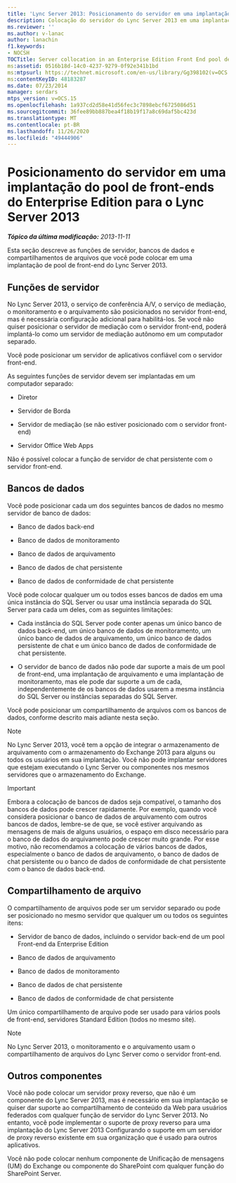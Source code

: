 ```yaml
---
title: 'Lync Server 2013: Posicionamento do servidor em uma implantação do pool de front-ends do Enterprise Edition'
description: Colocação do servidor do Lync Server 2013 em uma implantação de pool de front-end do Enterprise Edition.
ms.reviewer: ''
ms.author: v-lanac
author: lanachin
f1.keywords:
- NOCSH
TOCTitle: Server collocation in an Enterprise Edition Front End pool deployment
ms:assetid: 0516b18d-14c0-4237-9279-0f92e341b1bd
ms:mtpsurl: https://technet.microsoft.com/en-us/library/Gg398102(v=OCS.15)
ms:contentKeyID: 48183287
ms.date: 07/23/2014
manager: serdars
mtps_version: v=OCS.15
ms.openlocfilehash: 1a937cd2d58e41d56fec3c7898ebcf6725086d51
ms.sourcegitcommit: 36fee89bb887bea4f18b19f17a8c69daf5bc423d
ms.translationtype: MT
ms.contentlocale: pt-BR
ms.lasthandoff: 11/26/2020
ms.locfileid: "49444906"
---
```

# <a name="server-collocation-in-an-enterprise-edition-front-end-pool-deployment-for-lync-server-2013"></a>Posicionamento do servidor em uma implantação do pool de front-ends do Enterprise Edition para o Lync Server 2013

<div data-xmlns="http://www.w3.org/1999/xhtml">

<div class="topic" data-xmlns="http://www.w3.org/1999/xhtml" data-msxsl="urn:schemas-microsoft-com:xslt" data-cs="https://msdn.microsoft.com/">

<div data-asp="https://msdn2.microsoft.com/asp">



</div>

<div id="mainSection">

<div id="mainBody">

<span> </span>

_**Tópico da última modificação:** 2013-11-11_

Esta seção descreve as funções de servidor, bancos de dados e compartilhamentos de arquivos que você pode colocar em uma implantação de pool de front-end do Lync Server 2013.

<div>

## <a name="server-roles"></a>Funções de servidor

No Lync Server 2013, o serviço de conferência A/V, o serviço de mediação, o monitoramento e o arquivamento são posicionados no servidor front-end, mas é necessária configuração adicional para habilitá-los. Se você não quiser posicionar o servidor de mediação com o servidor front-end, poderá implantá-lo como um servidor de mediação autônomo em um computador separado.

Você pode posicionar um servidor de aplicativos confiável com o servidor front-end.

As seguintes funções de servidor devem ser implantadas em um computador separado:

  - Diretor

  - Servidor de Borda

  - Servidor de mediação (se não estiver posicionado com o servidor front-end)

  - Servidor Office Web Apps

Não é possível colocar a função de servidor de chat persistente com o servidor front-end.

</div>

<div>

## <a name="databases"></a>Bancos de dados

Você pode posicionar cada um dos seguintes bancos de dados no mesmo servidor de banco de dados:

  - Banco de dados back-end

  - Banco de dados de monitoramento

  - Banco de dados de arquivamento

  - Banco de dados de chat persistente

  - Banco de dados de conformidade de chat persistente

Você pode colocar qualquer um ou todos esses bancos de dados em uma única instância do SQL Server ou usar uma instância separada do SQL Server para cada um deles, com as seguintes limitações:

  - Cada instância do SQL Server pode conter apenas um único banco de dados back-end, um único banco de dados de monitoramento, um único banco de dados de arquivamento, um único banco de dados persistente de chat e um único banco de dados de conformidade de chat persistente.

  - O servidor de banco de dados não pode dar suporte a mais de um pool de front-end, uma implantação de arquivamento e uma implantação de monitoramento, mas ele pode dar suporte a um de cada, independentemente de os bancos de dados usarem a mesma instância do SQL Server ou instâncias separadas do SQL Server.

Você pode posicionar um compartilhamento de arquivos com os bancos de dados, conforme descrito mais adiante nesta seção.

<div>


> [!NOTE]  
> No Lync Server 2013, você tem a opção de integrar o armazenamento de arquivamento com o armazenamento do Exchange 2013 para alguns ou todos os usuários em sua implantação. Você não pode implantar servidores que estejam executando o Lync Server ou componentes nos mesmos servidores que o armazenamento do Exchange.



</div>

<div>


> [!IMPORTANT]  
> Embora a colocação de bancos de dados seja compatível, o tamanho dos bancos de dados pode crescer rapidamente. Por exemplo, quando você considera posicionar o banco de dados de arquivamento com outros bancos de dados, lembre-se de que, se você estiver arquivando as mensagens de mais de alguns usuários, o espaço em disco necessário para o banco de dados do arquivamento pode crescer muito grande. Por esse motivo, não recomendamos a colocação de vários bancos de dados, especialmente o banco de dados de arquivamento, o banco de dados de chat persistente ou o banco de dados de conformidade de chat persistente com o banco de dados back-end.



</div>

</div>

<div>

## <a name="file-share"></a>Compartilhamento de arquivo

O compartilhamento de arquivos pode ser um servidor separado ou pode ser posicionado no mesmo servidor que qualquer um ou todos os seguintes itens:

  - Servidor de banco de dados, incluindo o servidor back-end de um pool Front-end da Enterprise Edition

  - Banco de dados de arquivamento

  - Banco de dados de monitoramento

  - Banco de dados de chat persistente

  - Banco de dados de conformidade de chat persistente

Um único compartilhamento de arquivo pode ser usado para vários pools de front-end, servidores Standard Edition (todos no mesmo site).

<div>


> [!NOTE]  
> No Lync Server 2013, o monitoramento e o arquivamento usam o compartilhamento de arquivos do Lync Server como o servidor front-end.



</div>

</div>

<div>

## <a name="other-components"></a>Outros componentes

Você não pode colocar um servidor proxy reverso, que não é um componente do Lync Server 2013, mas é necessário em sua implantação se quiser dar suporte ao compartilhamento de conteúdo da Web para usuários federados com qualquer função de servidor do Lync Server 2013. No entanto, você pode implementar o suporte de proxy reverso para uma implantação do Lync Server 2013 Configurando o suporte em um servidor de proxy reverso existente em sua organização que é usado para outros aplicativos.

Você não pode colocar nenhum componente de Unificação de mensagens (UM) do Exchange ou componente do SharePoint com qualquer função do SharePoint Server.

</div>

</div>

<span> </span>

</div>

</div>

</div>

